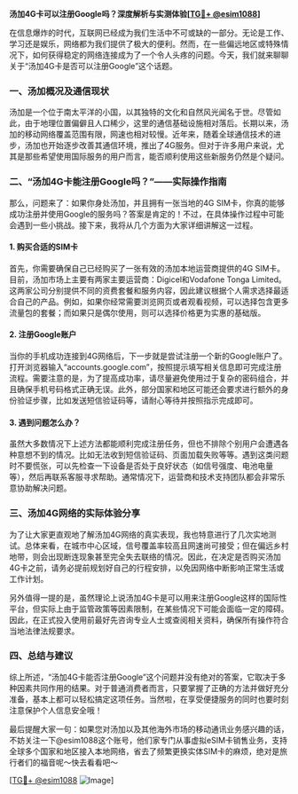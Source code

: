 **汤加4G卡可以注册Google吗？深度解析与实测体验[[TG💪+ @esim1088](https://t.me/s/esim1088)]**

在信息爆炸的时代，互联网已经成为我们生活中不可或缺的一部分。无论是工作、学习还是娱乐，网络都为我们提供了极大的便利。然而，在一些偏远地区或特殊情况下，如何获得稳定的网络连接成为了一个令人头疼的问题。今天，我们就来聊聊关于“汤加4G卡是否可以注册Google”这个话题。

### 一、汤加概况及通信现状

汤加是一个位于南太平洋的小国，以其独特的文化和自然风光闻名于世。尽管如此，由于地理位置偏僻且人口稀少，这里的通信基础设施相对落后。长期以来，汤加的移动网络覆盖范围有限，网速也相对较慢。近年来，随着全球通信技术的进步，汤加也开始逐步改善其通信环境，推出了4G服务。但对于许多用户来说，尤其是那些希望使用国际服务的用户而言，能否顺利使用这些新服务仍然是个疑问。

### 二、“汤加4G卡能注册Google吗？”——实际操作指南

那么，问题来了：如果你身处汤加，并且拥有一张当地的4G SIM卡，你真的能够成功注册并使用Google的服务吗？答案是肯定的！不过，在具体操作过程中可能会遇到一些小挑战。接下来，我将从几个方面为大家详细讲解这一过程。

#### 1. 购买合适的SIM卡

首先，你需要确保自己已经购买了一张有效的汤加本地运营商提供的4G SIM卡。目前，汤加市场上主要有两家主要运营商：Digicel和Vodafone Tonga Limited。这两家公司分别提供不同的资费套餐和服务内容，因此建议根据个人需求选择最适合自己的产品。例如，如果你经常需要浏览网页或者观看视频，可以选择包含更多流量包的套餐；而如果只是偶尔使用，则可以选择价格更为实惠的基础版。

#### 2. 注册Google账户

当你的手机成功连接到4G网络后，下一步就是尝试注册一个新的Google账户了。打开浏览器输入“accounts.google.com”，按照提示填写相关信息即可完成注册流程。需要注意的是，为了提高成功率，请尽量避免使用过于复杂的密码组合，并且确保手机号码格式正确无误。此外，部分国家和地区可能还会要求进行额外的身份验证步骤，比如发送短信验证码等，请耐心等待并按照指示完成即可。

#### 3. 遇到问题怎么办？

虽然大多数情况下上述方法都能顺利完成注册任务，但也不排除个别用户会遭遇各种意想不到的情况。比如无法收到短信验证码、页面加载失败等等。遇到这类问题时不要慌张，可以先检查一下设备是否处于良好状态（如信号强度、电池电量等），然后再联系客服寻求帮助。通常情况下，运营商和技术支持团队都会非常乐意协助解决问题。

### 三、汤加4G网络的实际体验分享

为了让大家更直观地了解汤加4G网络的真实表现，我也特意进行了几次实地测试。总体来看，在城市中心区域，信号覆盖率较高且网速尚可接受；但在偏远乡村地带，则会出现断连现象甚至完全失去联络的情况。因此，在决定是否购买汤加4G卡之前，请务必提前规划好自己的行程安排，以免因网络中断影响正常生活或工作计划。

另外值得一提的是，虽然理论上说汤加4G卡是可以用来注册Google这样的国际性平台，但实际上由于监管政策等因素限制，在某些情况下可能会面临一定的障碍。因此，在正式投入使用前最好先咨询专业人士或查阅相关资料，确保所有操作符合当地法律法规要求。

### 四、总结与建议

综上所述，“汤加4G卡能否注册Google”这个问题并没有绝对的答案，它取决于多种因素共同作用的结果。对于普通消费者而言，只要掌握了正确的方法并做好充分准备，基本上都可以轻松搞定这项任务。当然啦，在享受便捷服务的同时也要时刻注意保护个人信息安全哦！

最后提醒大家一句：如果您对汤加以及其他海外市场的移动通讯业务感兴趣的话，不妨关注一下@esim1088这个账号，他们家专门从事虚拟eSIM卡销售业务，支持全球多个国家和地区接入本地网络，省去了频繁更换实体SIM卡的麻烦，绝对是旅行者们的福音呢～快去看看吧～

[[TG💪+ @esim1088](https://t.me/s/esim1088) ![Image](https://i.postimg.cc/4NQfJmqS/Snipaste-2025-05-13-00-14-12.png)]